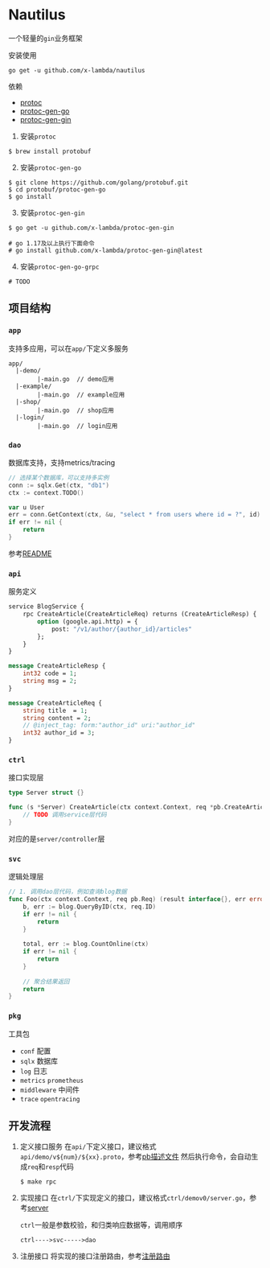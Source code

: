 # Nautilus

一个轻量的`gin`业务框架

安装使用
```shell
go get -u github.com/x-lambda/nautilus
```

依赖
* [protoc](https://github.com/protocolbuffers/protobuf)
* [protoc-gen-go](https://github.com/golang/protobuf/tree/master/protoc-gen-go)
* [protoc-gen-gin](https://github.com/x-lambda/protoc-gen-gin)

1. 安装`protoc`
```shell
$ brew install protobuf
```

2. 安装`protoc-gen-go`
```shell
$ git clone https://github.com/golang/protobuf.git
$ cd protobuf/protoc-gen-go
$ go install 
```

3. 安装`protoc-gen-gin`
```shell
$ go get -u github.com/x-lambda/protoc-gen-gin

# go 1.17及以上执行下面命令
# go install github.com/x-lambda/protoc-gen-gin@latest
```

4. 安装`protoc-gen-go-grpc`
```shell
# TODO
```

## 项目结构
### `app`
支持多应用，可以在`app/`下定义多服务
```shell
app/
  |-demo/
        |-main.go  // demo应用
  |-example/
        |-main.go  // example应用
  |-shop/
        |-main.go  // shop应用
  |-login/
        |-main.go  // login应用
```

### `dao`
数据库支持，支持metrics/tracing 
```go
// 选择某个数据库，可以支持多实例
conn := sqlx.Get(ctx, "db1")
ctx := context.TODO()

var u User
err = conn.GetContext(ctx, &u, "select * from users where id = ?", id)
if err != nil {
    return
}
```
参考[README](./pkg/sqlx/README.md)

### `api`
服务定义
```proto
service BlogService {
    rpc CreateArticle(CreateArticleReq) returns (CreateArticleResp) {
        option (google.api.http) = {
            post: "/v1/author/{author_id}/articles"
        };
    }
}

message CreateArticleResp {
    int32 code = 1;
    string msg = 2;
}

message CreateArticleReq {
    string title  = 1;
    string content = 2;
    // @inject_tag: form:"author_id" uri:"author_id"
    int32 author_id = 3;
}

```

### `ctrl`
接口实现层
```go
type Server struct {}

func (s *Server) CreateArticle(ctx context.Context, req *pb.CreateArticleReq) (resp *pb.CreateArticleResp, err error) {
	// TODO 调用service层代码
}
```
对应的是`server/controller`层

### `svc`
逻辑处理层
```go
// 1. 调用dao层代码，例如查询blog数据
func Foo(ctx context.Context, req pb.Req) (result interface{}, err error) {
    b, err := blog.QueryByID(ctx, req.ID)
    if err != nil {
    	return
    }   
    
    total, err := blog.CountOnline(ctx)
    if err != nil {
        return
    }
    
    // 聚合结果返回
    return
}

```

### `pkg`
工具包

* `conf`        配置
* `sqlx`        数据库
* `log`         日志
* `metrics`     `prometheus`
* `middleware`  中间件
* `trace`       `opentracing`

## 开发流程
1. 定义接口服务
   在`api/`下定义接口，建议格式`api/demo/v${num}/${xx}.proto`，参考[pb描述文件](./rpc/demo/v0/demo.proto)
   然后执行命令，会自动生成`req`和`resp`代码
   ```shell
   $ make rpc
   ```
   
2. 实现接口
    在`ctrl/`下实现定义的接口，建议格式`ctrl/demov0/server.go`，参考[server](./server/demov0/server.go)
    
    `ctrl`一般是参数校验，和归类响应数据等，调用顺序 
   ```
   ctrl---->svc----->dao
   ```
   

3. 注册接口
    将实现的接口注册路由，参考[注册路由](./app/demo/cmd/server/register.go)
   
